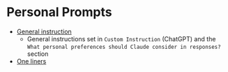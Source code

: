 # Personal Prompts

- [General instruction](./general_instruction.md)
  - General instructions set in `Custom Instruction` (ChatGPT) and the `What personal preferences should Claude consider in responses?` section
- [One liners](./one_liners.md)
